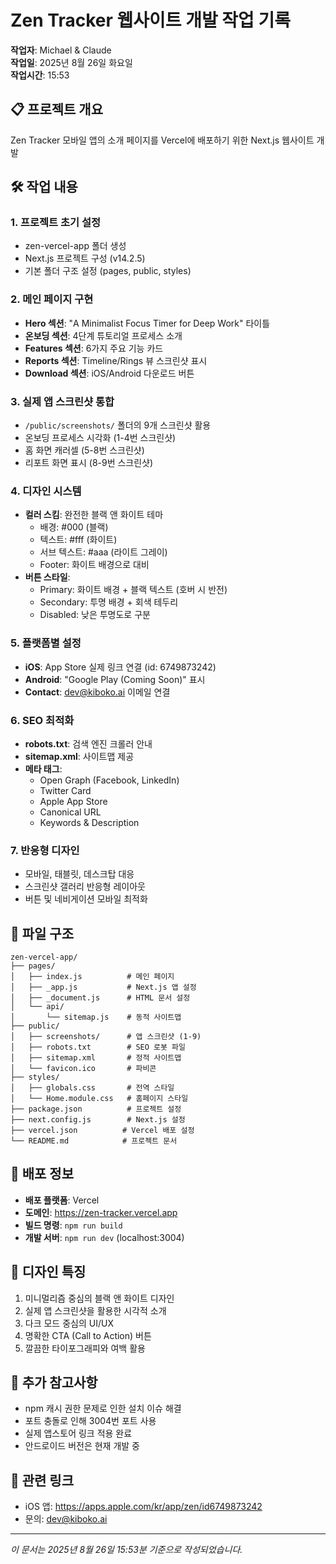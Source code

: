 # Zen Tracker 웹사이트 개발 작업 기록

**작업자**: Michael & Claude  
**작업일**: 2025년 8월 26일 화요일  
**작업시간**: 15:53

## 📋 프로젝트 개요
Zen Tracker 모바일 앱의 소개 페이지를 Vercel에 배포하기 위한 Next.js 웹사이트 개발

## 🛠️ 작업 내용

### 1. 프로젝트 초기 설정
- zen-vercel-app 폴더 생성
- Next.js 프로젝트 구성 (v14.2.5)
- 기본 폴더 구조 설정 (pages, public, styles)

### 2. 메인 페이지 구현
- **Hero 섹션**: "A Minimalist Focus Timer for Deep Work" 타이틀
- **온보딩 섹션**: 4단계 튜토리얼 프로세스 소개
- **Features 섹션**: 6가지 주요 기능 카드
- **Reports 섹션**: Timeline/Rings 뷰 스크린샷 표시
- **Download 섹션**: iOS/Android 다운로드 버튼

### 3. 실제 앱 스크린샷 통합
- `/public/screenshots/` 폴더의 9개 스크린샷 활용
- 온보딩 프로세스 시각화 (1-4번 스크린샷)
- 홈 화면 캐러셀 (5-8번 스크린샷)
- 리포트 화면 표시 (8-9번 스크린샷)

### 4. 디자인 시스템
- **컬러 스킴**: 완전한 블랙 앤 화이트 테마
  - 배경: #000 (블랙)
  - 텍스트: #fff (화이트)
  - 서브 텍스트: #aaa (라이트 그레이)
  - Footer: 화이트 배경으로 대비
- **버튼 스타일**:
  - Primary: 화이트 배경 + 블랙 텍스트 (호버 시 반전)
  - Secondary: 투명 배경 + 회색 테두리
  - Disabled: 낮은 투명도로 구분

### 5. 플랫폼별 설정
- **iOS**: App Store 실제 링크 연결 (id: 6749873242)
- **Android**: "Google Play (Coming Soon)" 표시
- **Contact**: dev@kiboko.ai 이메일 연결

### 6. SEO 최적화
- **robots.txt**: 검색 엔진 크롤러 안내
- **sitemap.xml**: 사이트맵 제공
- **메타 태그**:
  - Open Graph (Facebook, LinkedIn)
  - Twitter Card
  - Apple App Store
  - Canonical URL
  - Keywords & Description

### 7. 반응형 디자인
- 모바일, 태블릿, 데스크탑 대응
- 스크린샷 갤러리 반응형 레이아웃
- 버튼 및 네비게이션 모바일 최적화

## 📂 파일 구조
```
zen-vercel-app/
├── pages/
│   ├── index.js          # 메인 페이지
│   ├── _app.js           # Next.js 앱 설정
│   ├── _document.js      # HTML 문서 설정
│   └── api/
│       └── sitemap.js    # 동적 사이트맵
├── public/
│   ├── screenshots/      # 앱 스크린샷 (1-9)
│   ├── robots.txt        # SEO 로봇 파일
│   ├── sitemap.xml       # 정적 사이트맵
│   └── favicon.ico       # 파비콘
├── styles/
│   ├── globals.css       # 전역 스타일
│   └── Home.module.css   # 홈페이지 스타일
├── package.json          # 프로젝트 설정
├── next.config.js        # Next.js 설정
├── vercel.json          # Vercel 배포 설정
└── README.md            # 프로젝트 문서
```

## 🚀 배포 정보
- **배포 플랫폼**: Vercel
- **도메인**: https://zen-tracker.vercel.app
- **빌드 명령**: `npm run build`
- **개발 서버**: `npm run dev` (localhost:3004)

## 🎨 디자인 특징
1. 미니멀리즘 중심의 블랙 앤 화이트 디자인
2. 실제 앱 스크린샷을 활용한 시각적 소개
3. 다크 모드 중심의 UI/UX
4. 명확한 CTA (Call to Action) 버튼
5. 깔끔한 타이포그래피와 여백 활용

## 📝 추가 참고사항
- npm 캐시 권한 문제로 인한 설치 이슈 해결
- 포트 충돌로 인해 3004번 포트 사용
- 실제 앱스토어 링크 적용 완료
- 안드로이드 버전은 현재 개발 중

## 🔗 관련 링크
- iOS 앱: https://apps.apple.com/kr/app/zen/id6749873242
- 문의: dev@kiboko.ai

---

*이 문서는 2025년 8월 26일 15:53분 기준으로 작성되었습니다.*